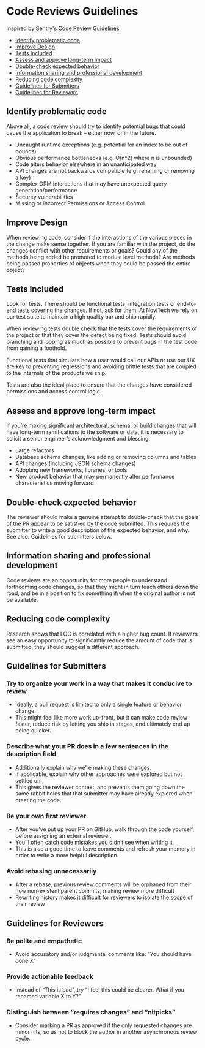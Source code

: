 # Code Reviews Guidelines

Inspired by Sentry's [Code Review Guidelines](https://develop.sentry.dev/code-review/)

- [Identify problematic code](#identify-problematic-code)
- [Improve Design](#improve-design)
- [Tests Included](#test-included)
- [Assess and approve long-term impact](#assess-and-approve)
- [Double-check expected behavior](#double-check-expected)
- [Information sharing and professional development](#information-sharing)
- [Reducing code complexity](#reducing-code-complexity)
- [Guidelines for Submitters](#guidelines-for-submitters)
- [Guidelines for Reviewers](#guidelines-for-reviewers)

## <a name="identify-problematic-code">Identify problematic code</a>

Above all, a code review should try to identify potential bugs that could cause the application to break – either now, or in the future.

- Uncaught runtime exceptions (e.g. potential for an index to be out of bounds)
- Obvious performance bottlenecks (e.g. O(n^2) where n is unbounded)
- Code alters behavior elsewhere in an unanticipated way
- API changes are not backwards compatible (e.g. renaming or removing a key)
- Complex ORM interactions that may have unexpected query generation/performance
- Security vulnerabilities
- Missing or incorrect Permissions or Access Control.

## <a name="improve-design">Improve Design</a>

When reviewing code, consider if the interactions of the various pieces in the change make sense together. If you are familiar with the project, do the changes conflict with other requirements or goals? Could any of the methods being added be promoted to module level methods? Are methods being passed properties of objects when they could be passed the entire object?

## <a name="test-included">Tests Included</a>

Look for tests. There should be functional tests, integration tests or end-to-end tests covering the changes. If not, ask for them. At NoviTech we rely on our test suite to maintain a high quality bar and ship rapidly.

When reviewing tests double check that the tests cover the requirements of the project or that they cover the defect being fixed. Tests should avoid branching and looping as much as possible to prevent bugs in the test code from gaining a foothold.

Functional tests that simulate how a user would call our APIs or use our UX are key to preventing regressions and avoiding brittle tests that are coupled to the internals of the products we ship.

Tests are also the ideal place to ensure that the changes have considered permissions and access control logic.

## <a name="assess-and-approve">Assess and approve long-term impact</a>

If you’re making significant architectural, schema, or build changes that will have long-term ramifications to the software or data, it is necessary to solicit a senior engineer’s acknowledgment and blessing.

- Large refactors
- Database schema changes, like adding or removing columns and tables
- API changes (including JSON schema changes)
- Adopting new frameworks, libraries, or tools
- New product behavior that may permanently alter performance characteristics moving forward

## <a name="double-check-expected">Double-check expected behavior</a>

The reviewer should make a genuine attempt to double-check that the goals of the PR appear to be satisfied by the code submitted. This requires the submitter to write a good description of the expected behavior, and why. See also: Guidelines for submitters below.

## <a name="information-sharing">Information sharing and professional development</a>

Code reviews are an opportunity for more people to understand forthcoming code changes, so that they might in turn teach others down the road, and be in a position to fix something if/when the original author is not be available.

## <a name="reducing-code-complexity">Reducing code complexity</a>

Research shows that LOC is correlated with a higher bug count. If reviewers see an easy opportunity to significantly reduce the amount of code that is submitted, they should suggest a different approach.

## <a name="guidelines-for-submitters">Guidelines for Submitters</a>

### Try to organize your work in a way that makes it conducive to review

- Ideally, a pull request is limited to only a single feature or behavior change.
- This might feel like more work up-front, but it can make code review faster, reduce risk by letting you ship in stages, and ultimately end up being quicker.

### Describe what your PR does in a few sentences in the description field

- Additionally explain why we’re making these changes.
- If applicable, explain why other approaches were explored but not settled on.
- This gives the reviewer context, and prevents them going down the same rabbit holes that that submitter may have already explored when creating the code.

### Be your own first reviewer

- After you’ve put up your PR on GitHub, walk through the code yourself, before assigning an external reviewer.
- You’ll often catch code mistakes you didn’t see when writing it.
- This is also a good time to leave comments and refresh your memory in order to write a more helpful description.

### Avoid rebasing unnecessarily

- After a rebase, previous review comments will be orphaned from their now non-existent parent commits, making review more difficult
- Rewriting history makes it difficult for reviewers to isolate the scope of their review

## <a name="guidelines-for-reviewers">Guidelines for Reviewers</a>

### Be polite and empathetic

- Avoid accusatory and/or judgmental comments like: “You should have done X”

### Provide actionable feedback

- Instead of “This is bad”, try “I feel this could be clearer. What if you renamed variable X to Y?”

### Distinguish between “requires changes” and “nitpicks”

- Consider marking a PR as approved if the only requested changes are minor nits, so as not to block the author in another asynchronous review cycle.